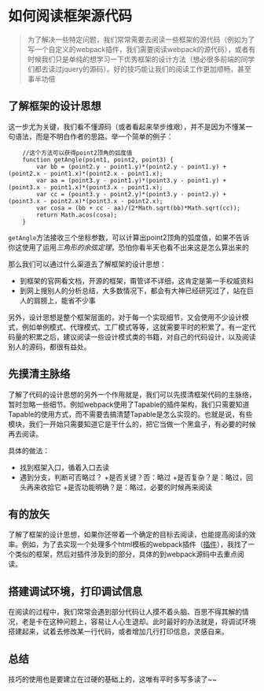 # 如何阅读框架源代码
> 为了解决一些特定问题，我们常常需要去阅读一些框架的源代码（例如为了写一个自定义的webpack插件，我们需要阅读webpack的源代码），或者有时候我们只是单纯的想学习一下优秀框架的设计方法（想必很多前端的同学们都去读过jquery的源码）。好的技巧能让我们的阅读工作更加顺畅，甚至事半功倍

## 了解框架的设计思想
这一步尤为关键，我们看不懂源码（或者看起来举步维艰），并不是因为不懂某一句语法，而是不明白作者的思路。举一个简单的例子：
```
    //这个方法可以获得point2顶角的弧度值
    function getAngle(point1, point2, point3) {
        var bb = (point2.y - point1.y)*(point2.y - point1.y) + (point2.x - point1.x)*(point2.x - point1.x);
        var aa = (point3.y - point1.y)*(point3.y - point1.y) + (point3.x - point1.x)*(point3.x - point1.x);
        var cc = (point3.y - point2.y)*(point3.y - point2.y) + (point3.x - point2.x)*(point3.x - point2.x);
        var cosa = (bb + cc - aa)/(2*Math.sqrt(bb)*Math.sqrt(cc));
        return Math.acos(cosa);
    }
```
`getAngle`方法接收三个坐标参数，可以计算出point2顶角的弧度值，如果不告诉你这使用了运用*三角形的余弦定理*，恐怕你看半天也看不出来这是怎么算出来的

那么我们可以通过什么渠道去了解框架的设计思想：
- 到框架的官网看文档，开源的框架，甭管详不详细，这肯定是第一手权威资料
- 到网上搜别人的分析总结，大多数情况下，都会有大神已经研究过了，站在巨人的肩膀上，能省不少事

另外，设计思想是整个框架层面的，对于每一个实现细节，又会使用不少设计模式，例如单例模式、代理模式、工厂模式等等，这就需要平时的积累了。有一定代码量的积累之后，建议阅读一些设计模式类的书籍，对自己的代码设计，以及阅读别人的源码，都很有益处。

## 先摸清主脉络
了解了代码的设计思想的另外一个作用就是，我们可以先摸清框架代码的主脉络，暂时忽略一些细节。例如webpack使用了Tapable的插件架构，我们只需要知道Tapable的使用方式，而不需要去搞清楚Tapable是怎么实现的。也就是说，有些模块，我们一开始只需要知道它是干什么的，把它当做一个黑盒子，有必要的时候再去阅读。

具体的做法：
- 找到框架入口，循着入口去读
- 遇到分支，判断可否略过？
    +是否关键？否：略过
    +是否复杂？是：略过，回头再来收拾它
    +是否功能明确？是：略过，必要的时候再来阅读

## 有的放矢
了解了框架的设计思想，如果你还带着一个确定的目标去阅读，也能提高阅读的效率。例如，为了去实现一个处理多个html模板的webpack插件（[插件](../webpack/webpack-plugin.md)），我找了一个类似的框架，然后对插件涉及到的部分，具体的到webpack源码中去重点阅读。

## 搭建调试环境，打印调试信息
在阅读的过程中，我们常常会遇到部分代码让人摸不着头脑、百思不得其解的情况，老是卡在这种问题上，容易让人心生退却。此时最好的办法就是，将调试环境搭建起来，试着去修改某一行代码，或者增加几行打印信息，灵感自来。

## 总结
技巧的使用也是要建立在过硬的基础上的，这唯有平时多写多读了~~





